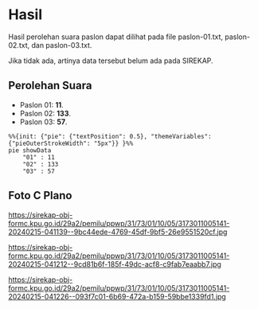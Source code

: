 # Hasil

Hasil perolehan suara paslon dapat dilihat pada file paslon-01.txt, paslon-02.txt, dan paslon-03.txt.

Jika tidak ada, artinya data tersebut belum ada pada SIREKAP.

## Perolehan Suara

 * Paslon 01: **11**.
 * Paslon 02: **133**.
 * Paslon 03: **57**.

```mermaid
%%{init: {"pie": {"textPosition": 0.5}, "themeVariables": {"pieOuterStrokeWidth": "5px"}} }%%
pie showData
    "01" : 11
    "02" : 133
    "03" : 57
```
## Foto C Plano

https://sirekap-obj-formc.kpu.go.id/29a2/pemilu/ppwp/31/73/01/10/05/3173011005141-20240215-041139--9bc44ede-4769-45df-9bf5-26e9551520cf.jpg

https://sirekap-obj-formc.kpu.go.id/29a2/pemilu/ppwp/31/73/01/10/05/3173011005141-20240215-041212--9cd81b6f-185f-49dc-acf8-c9fab7eaabb7.jpg

https://sirekap-obj-formc.kpu.go.id/29a2/pemilu/ppwp/31/73/01/10/05/3173011005141-20240215-041226--093f7c01-6b69-472a-b159-59bbe1339fd1.jpg
